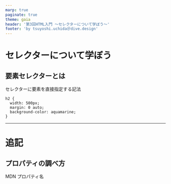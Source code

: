 ```yaml
---
marp: true
paginate: true
theme: gaia
header: '第3回HTML入門 ～セレクターについて学ぼう～'
footer: 'by tsuyoshi.uchida＠dive.design'
---
```


# セレクターについて学ぼう

## 要素セレクターとは

セレクターに要素を直接指定する記法

```
h2 {
  width: 500px;
  margin: 0 auto;
  background-color: aquamarine;
}
```

---

# 追記

## プロパティの調べ方

MDN プロパティ名
